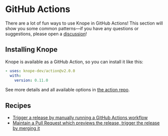 # GitHub Actions

There are a lot of fun ways to use Knope in GitHub Actions! This section will show you some common patterns—if you have any questions or suggestions, please open a [discussion](https://github.com/knope-dev/knope/discussions)!

## Installing Knope

Knope is available as a GitHub Action, so you can install it like this:

```yaml
- uses: knope-dev/action@v2.0.0
  with:
    version: 0.11.0
```

See more details and all available options in [the action repo](https://github.com/marketplace/actions/install-knope).

## Recipes

- [Trigger a release by manually running a GitHub Actions workflow](./workflow_dispatch.md)
- [Maintain a Pull Request which previews the release, trigger the release by merging it](./pull_request.md)
